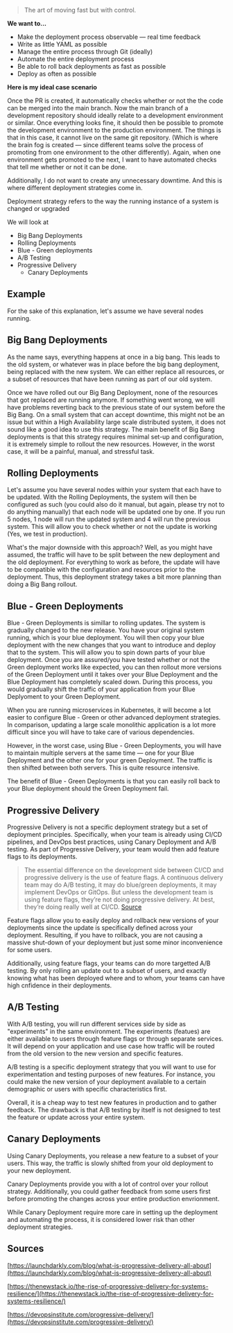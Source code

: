 > The art of moving fast but with control.

**We want to...**

* Make the deployment process observable — real time feedback 
* Write as little YAML as possible
* Manage the entire process through Git (ideally)
* Automate the entire deployment process
* Be able to roll back deployments as fast as possible
* Deploy as often as possible

**Here is my ideal case scenario**

Once the PR is created, it automatically checks whether or not the the code can be merged into the main branch. Now the main branch of a development repository should ideally relate to a development environment or similar. Once everything looks fine, it should then be possible to promote the development environment to the production environment. The things is that in this case, it cannot live on the same git repository. (Which is where the brain fog is created — since different teams solve the process of promoting from one environment to the other differently). Again, when one environment gets promoted to the next, I want to have automated checks that tell me whether or not it can be done.

Additionally, I do not want to create any unnecessary downtime. And this is where different deployment strategies come in. 

Deployment strategy refers to the way the running instance of a system is changed or upgraded 

We will look at

- Big Bang Deployments
- Rolling Deployments
- Blue - Green deployments
- A/B Testing
- Progressive Delivery
    - Canary Deployments

## Example

For the sake of this explanation, let's assume we have several nodes running. 

## Big Bang Deployments

As the name says, everything happens at once in a big bang. This leads to the old system, or whatever was in place before the big bang deployment, being replaced with the new system. We can either replace all resources, or a subset of resources that have been running as part of our old system.

Once we have rolled out our Big Bang Deployment, none of the resources that got replaced are running anymore. If something went wrong, we will have problems reverting back to the previous state of our system before the Big Bang. On a small system that can accept downtime, this might not be an issue but within a High Availability large scale distributed system, it does not sound like a good idea to use this strategy. The main benefit of Big Bang deployments is that this strategy requires minimal set-up and configuration, it is extremely simple to rollout the new resources. However, in the worst case, it will be a painful, manual, and stressful task.

## Rolling Deployments

Let's assume you have several nodes within your system that each have to be updated. With the Rolling Deployments, the system will then be configured as such (you could also do it manual, but again, please try not to do anything manually) that each node will be updated one by one. If you run 5 nodes, 1 node will run the updated system and 4 will run the previous system. This will allow you to check whether or not the update is working (Yes, we test in production). 

What's the major downside with this approach? Well, as you might have assumed, the traffic will have to be split between the new deployment and the old deployment. For everything to work as before, the update will have to be compatible with the configuration and resources prior to the deployment. Thus, this deployment strategy takes a bit more planning than doing a Big Bang rollout.

## Blue - Green Deployments

Blue - Green Deployments is simillar to rolling updates. The system is gradually changed to the new release. You have your original system running, which is your blue deployment. You will then copy your blue deployment with the new changes that you want to introduce and deploy that to the system. This will allow you to spin down parts of your blue deployment. Once you are assured/you have tested whether or not the Green deployment works like expected, you can then rollout more versions of the Green Deployment until it takes over your Blue Deployment and the Blue Deployment has completely scaled down. During this process, you would gradually shift the traffic of your application from your Blue Deplyoment to your Green Deployment.

When you are running microservices in Kubernetes, it will become a lot easier to configure Blue - Green or other advanced deployment strategies. In comparison, updating a large scale monolithic application is a lot more difficult since you will have to take care of various dependencies. 

However, in the worst case, using Blue - Green Deployments, you will have to maintain multiple servers at the same time — one for your Blue Deployment and the other one for your green Deployment. The traffic is then shifted between both servers. This is quite resource intensive.

The benefit of Blue - Green Deployments is that you can easily roll back to your Blue deployment should the Green Deployment fail.

## Progressive Delivery

Progressive Delivery is not a specific deployment strategy but a set of deployment principles. Specifically, when your team is already using CI/CD pipelines, and DevOps best practices, using Canary Deployment and A/B testing. As part of Progressive Delivery, your team would then add feature flags to its deployments.

> The essential difference on the development side between CI/CD and progressive delivery is the use of feature flags. A continuous delivery team may do A/B testing, it may do blue/green deployments, it may implement DevOps or GitOps. But unless the development team is using feature flags, they’re not doing progressive delivery. At best, they’re doing really well at CI/CD. [Source](https://www.split.io/glossary/progressive-delivery/)

Feature flags allow you to easily deploy and rollback new versions of your deployments since the update is specifically defined across your deployment. Resulting, if you have to rollback, you are not causing a massive shut-down of your deployment but just some minor inconvenience for some users. 

Additionally, using feature flags, your teams can do more targetted A/B testing. By only rolling an update out to a subset of users, and exactly knowing what has been deployed where and to whom, your teams can have high cnfidence in their deployments.

## A/B Testing

With A/B testing, you will run different services side by side as "experiments" in the same environment. The experiments (featues) are either available to users through feature flags or through separate services. It will depend on your application and use case how traffic will be routed from the old version to the new version and specific features. 

A/B testing is a specific deployment strategy that you will want to use for experimentation and testing purposes of new features. For instance, you could make the new version of your deployment available to a certain demographic or users with specific characteristics first. 

Overall, it is a cheap way to test new features in production and to gather feedback. The drawback is that A/B testing by itself is not designed to test the feature or update across your entire system.

## Canary Deployments

Using Canary Deployments, you release a new feature to a subset of your users. This way, the traffic is slowly shifted from your old deployment to your new deployment. 

Canary Deployments provide you with a lot of control over your rollout strategy. Additionally, you could gather feedback from some users first before promoting the changes across your entire production envrionment. 

While Canary Deployment require more care in setting up the deployment and automating the process, it is considered lower risk than other deployment strategies. 

## Sources

[https://launchdarkly.com/blog/what-is-progressive-delivery-all-about](https://launchdarkly.com/blog/what-is-progressive-delivery-all-about)

[https://thenewstack.io/the-rise-of-progressive-delivery-for-systems-resilience/](https://thenewstack.io/the-rise-of-progressive-delivery-for-systems-resilience/)

[https://devopsinstitute.com/progressive-delivery/](https://devopsinstitute.com/progressive-delivery/)